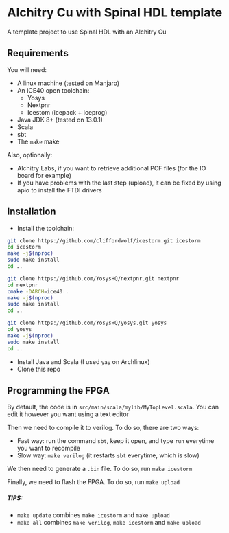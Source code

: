 # Alchitry Cu with Spinal HDL template

A template project to use Spinal HDL with an Alchitry Cu

## Requirements

You will need:
* A linux machine (tested on Manjaro)
* An ICE40 open toolchain:
  * Yosys
  * Nextpnr
  * Icestom (icepack + iceprog)
* Java JDK 8+ (tested on 13.0.1)
* Scala
* sbt
* The `make` make

Also, optionally:
* Alchitry Labs, if you want to retrieve additional PCF files (for the IO board for example)
* If you have problems with the last step (upload), it can be fixed by using apio to install the FTDI drivers

## Installation

* Install the toolchain:
```sh
git clone https://github.com/cliffordwolf/icestorm.git icestorm
cd icestorm
make -j$(nproc)
sudo make install
cd ..

git clone https://github.com/YosysHQ/nextpnr.git nextpnr
cd nextpnr
cmake -DARCH=ice40 .
make -j$(nproc)
sudo make install
cd ..

git clone https://github.com/YosysHQ/yosys.git yosys
cd yosys
make -j$(nproc)
sudo make install
cd ..
```

* Install Java and Scala (I used `yay` on Archlinux)
* Clone this repo

## Programming the FPGA

By default, the code is in `src/main/scala/mylib/MyTopLevel.scala`. You can edit it however you want using a text editor

Then we need to compile it to verilog. To do so, there are two ways:
* Fast way: run the command `sbt`, keep it open, and type `run` everytime you want to recompile
* Slow way: `make verilog` (it restarts `sbt` everytime, which is slow)

We then need to generate a `.bin` file. To do so, run `make icestorm`

Finally, we need to flash the FPGA. To do so, run `make upload`

##### TIPS:
* `make update` combines `make icestorm` and `make upload`
* `make all` combines `make verilog`, `make icestorm` and `make upload`